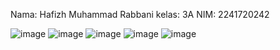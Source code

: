 Nama: Hafizh Muhammad Rabbani
kelas: 3A
NIM: 2241720242

![image](https://github.com/user-attachments/assets/b14baced-a301-4cd3-9acd-f18e1765f6de)
![image](https://github.com/user-attachments/assets/856a4484-cacd-41f6-9e42-fe896bf3f79b)
![image](https://github.com/user-attachments/assets/0bbb64b7-8ed2-4cb5-8bb0-2374afd3d35e)
![image](https://github.com/user-attachments/assets/296abcd9-3283-4e43-b8ee-d832a10d5969)
![image](https://github.com/user-attachments/assets/4526316c-8305-4163-a2c7-5097a3f33c1e)
